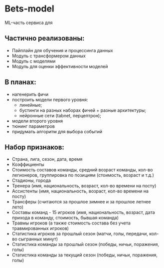 # Bets-model

ML-часть сервиса для 

## Частично реализованы: 

+ Пайплайн для обучения и процессинга данных
+ Модуль с трансформером данных
+ Модуль с моделями
+ Модуль для оценки эффективности моделей

## В планах:
+ нагенерить фичи
+ построить модели первого уровня:
  + линейные;
  + бустинги на разных наборах фичей + разные архитектуры;
  + нейронные сети (tabnet, перцептрон);
+ модели второго уровня
+ тюнинг параметров
+ придумать алгоритм для выбора событий

## Набор признаков:
- Страна, лига, сезон, дата, время
- Коэффициенты
- Стоимость составов команды, средний возраст команды, кол-во легионеров, группировка по позициям (стоимость, возраст и т.д.)
- Стадионы, города
- Тренера (имя, национальность, возраст, кол-во времени на посту)
- Ассистенты  (имя, национальность, возраст, кол-во времени на посту)
- Трансферы (считаются за прошлое зимнее и за прошлое летнее лето)
- Составы команд - 15 игроков (имя, национальность, возраст, дата прихода в команду, стоимость, бывшая команда)
- Травмы игроков (а также стоимость состава без учета травмированных игроков)
- Статистика игроков за прошлый сезон (матчи, голы, передачи, кол-во сыгранных минут)
- Статистика команды за прошлый сезон (победы, ничьи, поражения, голы)
- Статистика команды за текущий сезон (победы, ничьи, поражения, голы)



